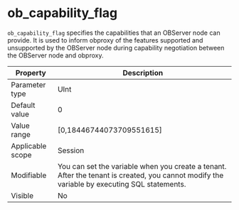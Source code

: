 ob_capability_flag
=======================================
<!-- # docslug#/oceanbase-database/oceanbase-database/V4.0.0/ob_capability_flag-1-2-3 -->

`ob_capability_flag` specifies the capabilities that an OBServer node can provide. It is used to inform obproxy of the features supported and unsupported by the OBServer node during capability negotiation between the OBServer node and obproxy.


| **Property** | **Description** |
|--------|----------------------------------|
| Parameter type | UInt |
| Default value | 0 |
| Value range | [0,18446744073709551615] |
| Applicable scope | Session |
| Modifiable | You can set the variable when you create a tenant. After the tenant is created, you cannot modify the variable by executing SQL statements. |
| Visible | No |



